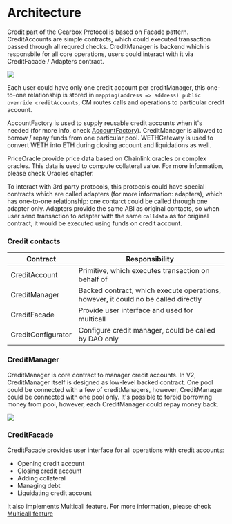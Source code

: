 # Architecture

Credit part of the Gearbox Protocol is based on Facade pattern. CreditAccounts are simple contracts, which could executed transaction passed through all requred checks. CreditManager is backend which is responsbile for all core operations, users could interact with it via CreditFacade / Adapters contract. 

![](/images/credit/creditArchitecture.jpg)

Each user could have only one credit account per creditManager, this one-to-one relationship is stored in `mapping(address => address) public override creditAccounts`, CM routes calls and operations to particular credit account.

AccountFactory is used to supply reusable credit accounts when it's needed (for more info, check [AccountFactory](/architecture/account-factory)). CreditManager is allowed to borrow / repay funds from one particular pool. WETHGateway is used to convert WETH into ETH during closing account and liquidations as well.

PriceOracle provide price data based on Chainlink oracles or complex oracles. This data is used to compute collateral value. For more information, please check Oracles chapter.

To interact with 3rd party protocols, this protocols could have special contracts which are called adapters (for more information: adapters), which has one-to-one relationship: one contarct could be called through one adapter only. Adapters provide the same ABI as original contacts, so when user send transaction to adapter with the same `calldata` as for original contract, it would be executed using funds on credit account.

### Credit contacts

| Contract           | Responsibility                                                                     |
| ------------------ | ---------------------------------------------------------------------------------- |
| CreditAccount      | Primitive, which executes transaction on behalf of                                 |
| CreditManager      | Backed contract, which execute operations, however, it could no be called directly |
| CreditFacade       | Provide user interface and used for multicall                                      |
| CreditConfigurator | Configure credit manager, could be called by DAO only                              |


### CreditManager

CreditManager is core contract to manager credit accounts. In V2, CreditManager itself is designed as low-level backed contract.  One pool could be connected with a few of creditManagers, however, CreditManager could be connected with one pool only. It's possible to forbid borrowing money from pool, however, each CreditManager could repay money back.

![](/images/credit/poolCreditManagers.jpg)

### CreditFacade

CreditFacade provides user interface for all operations with credit accounts:

- Opening credit account
- Closing credit account
- Adding collateral
- Managing debt
- Liquidating credit account

It also implements Multicall feature. For more information, please check [Multicall feature](/docs/documentation/credit/multicall)
